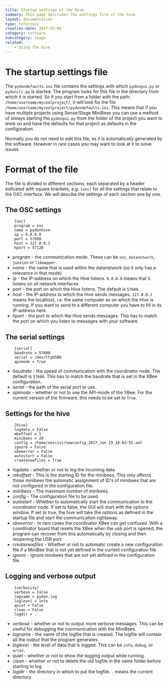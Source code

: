 ```yaml
---
title: Startup settings of the Hive
summary: This page describes the settings file of the hive
layout: documentation
type: reference
creation-date: 2017-02-06
category: software
subcategory: usage
related:
    - Using the Hive
---
```


# The startup settings file

The `pydondefaults.ini` file contains the settings with which `pydongui.py` or `pydoncli.py` is started. The program looks for this file in the directory from which it is started. So if you start from a folder with the path: `/home/username/mycoolproject/`, it will look for the file `/home/username/mycoolproject/pydondefaults.ini`. This means that if you have multiple projects using Sense/Stage MiniBees you can use a method of always starting the `pydongui.py` from the folder of the project you want to work on and have the defaults for that project as defaults in the configuration.

Normally you do not need to edit this file, as it is automatically generated by the software. However in rare cases you may want to look at it to solve issues.

# Format of the file

The file is divided in different sections, each separated by a header indicated with square brackets, e.g. `[osc]` for all the settings that relate to the OSC interface. We will descibe the settings of each section one by one.

## The OSC settings


```
    [osc]
    program = osc
    name = pydonhive
    ip = 0.0.0.0
    port = 57600
    host = 127.0.0.1
    hport = 57120
```

* *program* - the communication mode. These can be `osc`, `datanetwork`, `junxion` or `libmapper`.
* *name* - the name that is used within the datanetwork (so it only has a relevance in that mode).
* *ip* - the IP-address on which the Hive listens. `0.0.0.0` means that it listens on all network interfaces.
* *port* - the port on which the Hive listens. The default is `57600`.
* *host* - the IP-address to which the Hive sends messages. `127.0.0.1` means the localhost, i.e. the same computer as on which the Hive is running. If you want to send to a different computer you have to fill in its IP-address here.
* *hport* - the port to which the Hive sends messages. This has to match the port on which you listen to messages with your software.

## The serial settings

```
    [serial]
    baudrate = 57600
    serial = /dev/ttyUSB0
    apimode = True
```

* *baudrate* - the speed of communication with the coordinator node. The default is `57600`. This has to match the baudrate that is set in the XBee configuration.
* *serial* - the path of the serial port to use.
* *apimode* - whether or not to use the API-mode of the XBee. For the current version of the firmware, this needs to be set to `True`.


## Settings for the hive


```
    [hive]
    logdata = False
    mboffset = 1
    minibees = 20
    config = /home/nescivi/newconfig_2017_Jan_19_18-03-55.xml
    ignore = False
    xbeeerror = False
    autostart = False
    createnewfiles = True
```

* *logdata* - whether or not to log the incoming data
* *mboffset* - This is the starting ID for the minibees. This only affects those minibees the automatic assignment of ID's of minibees that are not configured in the configuration file.
* *minibees* - The maximum number of minibees.
* *config* - The configuration file to be used.
* *autostart* - Whether to automatically start the communication to the coordinator node. If set to false, the GUI will start with the options window. If set to true, the hive will take the options as defined in the startup file and start the communication rightaway.
* *xbeeerror* - In rare cases the coordinator XBee can get confused. With a coordinator board that resets the XBee when the usb port is opened, the program can recover from this automatically by closing and then reopening the USB port.
* *createnewfiles* - Whether or not to automatic create a new configuration file if a MiniBee that is not yet defined in the current configuration file.
* *ignore* - Ignore minibees that are not yet defined in the configuration file.

## Logging and verbose output

```
    [verbosity]
    verbose = False
    logname = pydon.log
    loglevel = info
    quiet = False
    clean = False
    logdir = .
```

* *verbose* - whether or not to output more verbose messages. This can be useful for debugging the communication with the MiniBees.
* *logname* - the name of the logfile that is created. The logfile will contain all the output that the program generates.
* *loglevel* - the level of data that is logged. This can be `info`, `debug`, or `error`.
* *quiet* - whether or not to show the logging output while running.
* *clean* - whether or not to delete the old logfile in the same folder before starting to log.
* *logdir* - the directory in which to put the logfile. `.` means the current directory.
